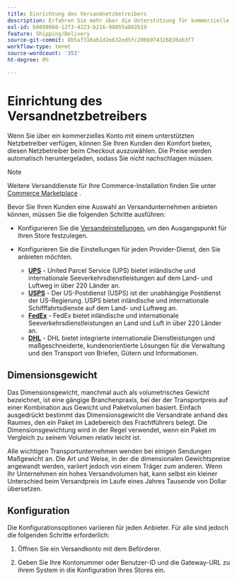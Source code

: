 ```yaml
---
title: Einrichtung des Versandnetzbetreibers
description: Erfahren Sie mehr über die Unterstützung für kommerzielle Versandkonten, die für Ihr Geschäft verfügbar sind.
exl-id: b6098068-12f3-4223-b216-98055a802b19
feature: Shipping/Delivery
source-git-commit: 8b5af316ab1d2e632ed5fc2066974326830ab3f7
workflow-type: tm+mt
source-wordcount: '353'
ht-degree: 0%

---
```


# Einrichtung des Versandnetzbetreibers

Wenn Sie über ein kommerzielles Konto mit einem unterstützten Netzbetreiber verfügen, können Sie Ihren Kunden den Komfort bieten, diesen Netzbetreiber beim Checkout auszuwählen. Die Preise werden automatisch heruntergeladen, sodass Sie nicht nachschlagen müssen.

>[!NOTE]
>
>Weitere Versanddienste für Ihre Commerce-Installation finden Sie unter [Commerce Marketplace](../getting-started/commerce-marketplace.md) .

Bevor Sie Ihren Kunden eine Auswahl an Versandunternehmen anbieten können, müssen Sie die folgenden Schritte ausführen:

- Konfigurieren Sie die [Versandeinstellungen](shipping-settings.md), um den Ausgangspunkt für Ihren Store festzulegen.

- Konfigurieren Sie die Einstellungen für jeden Provider-Dienst, den Sie anbieten möchten.

   - [**UPS**](ups.md) - United Parcel Service (UPS) bietet inländische und internationale Seeverkehrsdienstleistungen auf dem Land- und Luftweg in über 220 Länder an.
   - [**USPS**](usps.md) - Der US-Postdienst (USPS) ist der unabhängige Postdienst der US-Regierung. USPS bietet inländische und internationale Schifffahrtsdienste auf dem Land- und Luftweg an.
   - [**FedEx**](fedex.md) - FedEx bietet inländische und internationale Seeverkehrsdienstleistungen an Land und Luft in über 220 Länder an.
   - [**DHL**](dhl.md) - DHL bietet integrierte internationale Dienstleistungen und maßgeschneiderte, kundenorientierte Lösungen für die Verwaltung und den Transport von Briefen, Gütern und Informationen.

## Dimensionsgewicht

Das Dimensionsgewicht, manchmal auch als volumetrisches Gewicht bezeichnet, ist eine gängige Branchenpraxis, bei der der Transportpreis auf einer Kombination aus Gewicht und Paketvolumen basiert. Einfach ausgedrückt bestimmt das Dimensionsgewicht die Versandrate anhand des Raumes, den ein Paket im Ladebereich des Frachtführers belegt. Die Dimensionsgewichtung wird in der Regel verwendet, wenn ein Paket im Vergleich zu seinem Volumen relativ leicht ist.

Alle wichtigen Transportunternehmen wenden bei einigen Sendungen Maßgewicht an. Die Art und Weise, in der die dimensionalen Gewichtspreise angewandt werden, variiert jedoch von einem Träger zum anderen. Wenn Ihr Unternehmen ein hohes Versandvolumen hat, kann selbst ein kleiner Unterschied beim Versandpreis im Laufe eines Jahres Tausende von Dollar übersetzen.

## Konfiguration

Die Konfigurationsoptionen variieren für jeden Anbieter. Für alle sind jedoch die folgenden Schritte erforderlich:

1. Öffnen Sie ein Versandkonto mit dem Beförderer.

1. Geben Sie Ihre Kontonummer oder Benutzer-ID und die Gateway-URL zu ihrem System in die Konfiguration Ihres Stores ein.
